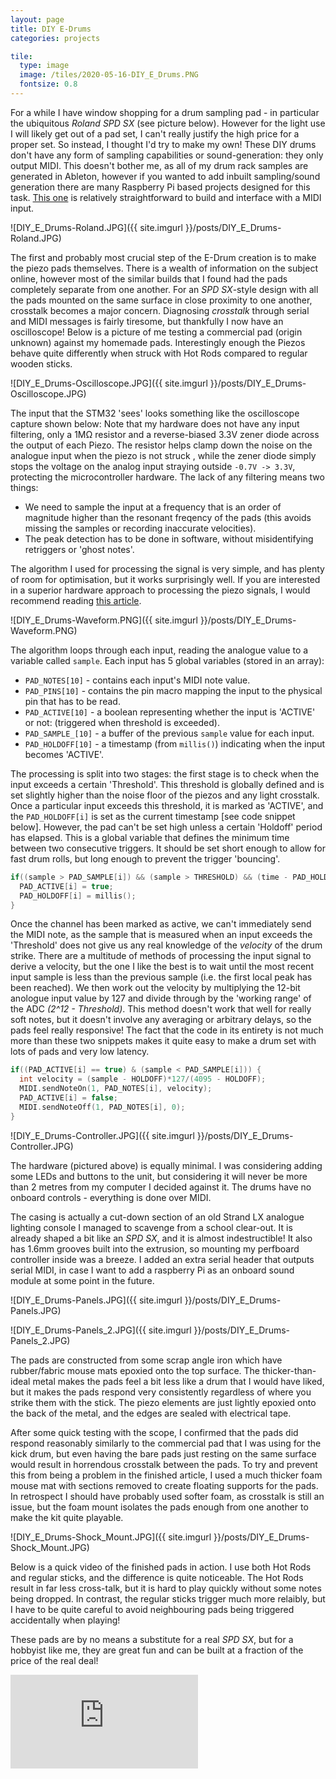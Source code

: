 ```yaml
---
layout: page
title: DIY E-Drums
categories: projects

tile:
  type: image
  image: /tiles/2020-05-16-DIY_E_Drums.PNG
  fontsize: 0.8
---
```


For a while I have window shopping for a drum sampling pad - in particular the ubiquitous *Roland SPD SX* (see picture below). However for the light use I will likely get out of a pad set, I can't really justify the high price for a proper set. So instead, I thought I'd try to make my own!
These DIY drums don't have any form of sampling capabilities or sound-generation: they only output MIDI. This doesn't bother me, as all of my drum rack samples are generated in Ableton, however if you wanted to add inbuilt sampling/sound generation there are many Raspberry Pi based projects designed for this task. [This one](https://github.com/auscarpenter/pythonsamplesequencer) is relatively straightforward to build and interface with a MIDI input.

![DIY_E_Drums-Roland.JPG]({{ site.imgurl }}/posts/DIY_E_Drums-Roland.JPG)

The first and probably most crucial step of the E-Drum creation is to make the piezo pads themselves. There is a wealth of information on the subject online, however most of the similar builds that I found had the pads completely separate from one another. For an *SPD SX*-style design with all the pads mounted on the same surface in close proximity to one another, crosstalk becomes a major concern. Diagnosing *crosstalk* through serial and MIDI messages is fairly tiresome, but thankfully I now have an oscilloscope! Below is a picture of me testing a commercial pad (origin unknown) against my homemade pads. Interestingly enough the Piezos behave quite differently when struck with Hot Rods compared to regular wooden sticks.

![DIY_E_Drums-Oscilloscope.JPG]({{ site.imgurl }}/posts/DIY_E_Drums-Oscilloscope.JPG)

The input that the STM32 'sees' looks something like the oscilloscope capture shown below: Note that my hardware does not have any input filtering, only a 1M&#8486; resistor and a reverse-biased 3.3V zener diode across the output of each Piezo. The resistor helps clamp down the noise on the analogue input when the piezo is not struck , while the zener diode simply stops the voltage on the analog input straying outside ```-0.7V -> 3.3V```, protecting the microcontroller hardware. The lack of any filtering means two things:

- We need to sample the input at a frequency that is an order of magnitude higher than the resonant freqency of the pads (this avoids missing the samples or recording inaccurate velocities).
- The peak detection has to be done in software, without misidentifying retriggers or 'ghost notes'.

The algorithm I used for processing the signal is very simple, and has plenty of room for optimisation, but it works surprisingly well. If you are interested in a superior hardware approach to processing the piezo signals, I would recommend reading [this article](http://drummaster.digitalcave.ca/drummaster/design.jsp).

![DIY_E_Drums-Waveform.PNG]({{ site.imgurl }}/posts/DIY_E_Drums-Waveform.PNG)

The algorithm loops through each input, reading the analogue value to a variable called ```sample```. Each input has 5 global variables (stored in an array):

- ```PAD_NOTES[10]``` - contains each input's MIDI note value.
- ```PAD_PINS[10]``` - contains the pin macro mapping the input to the physical pin that has to be read.
- ```PAD_ACTIVE[10]``` - a boolean representing whether the input is 'ACTIVE' or not: (triggered when threshold is exceeded).
- ```PAD_SAMPLE_[10]``` - a buffer of the previous ```sample``` value for each input.
- ```PAD_HOLDOFF[10]``` - a timestamp (from ```millis()```) indicating when the input becomes 'ACTIVE'.

The processing is split into two stages: the first stage is to check when the input exceeds a certain 'Threshold'. This threshold is globally defined and is set slightly higher than the noise floor of the piezos and any light crosstalk. Once a particular input exceeds this threshold, it is marked as 'ACTIVE', and the ```PAD_HOLDOFF[i]``` is set as the current timestamp [see code snippet below]. However, the pad can't be set high unless a certain 'Holdoff' period has elapsed. This is a global variable that defines the minimum time between two consecutive triggers. It should be set short enough to allow for fast drum rolls, but long enough to prevent the trigger 'bouncing'.

```c++
if((sample > PAD_SAMPLE[i]) && (sample > THRESHOLD) && (time - PAD_HOLDOFF[i] > HOLDOFF)) {
  PAD_ACTIVE[i] = true;
  PAD_HOLDOFF[i] = millis();
}
```

Once the channel has been marked as active, we can't immediately send the MIDI note, as the sample that is measured when an input exceeds the 'Threshold' does not give us any real knowledge of the *velocity* of the drum strike. There are a multitude of methods of processing the input signal to derive a velocity, but the one I like the best is to wait until the most recent input sample is less than the previous sample (i.e. the first local peak has been reached). We then work out the velocity by multiplying the 12-bit anologue input value by 127 and divide through by the 'working range' of the ADC *(2^12 - Threshold)*. This method doesn't work that well for really soft notes, but it doesn't involve any averaging or arbitrary delays, so the pads feel really responsive! The fact that the code in its entirety is not much more than these two snippets makes it quite easy to make a drum set with lots of pads and very low latency.

```c++
if((PAD_ACTIVE[i] == true) & (sample < PAD_SAMPLE[i])) {
  int velocity = (sample - HOLDOFF)*127/(4095 - HOLDOFF);
  MIDI.sendNoteOn(1, PAD_NOTES[i], velocity);
  PAD_ACTIVE[i] = false;
  MIDI.sendNoteOff(1, PAD_NOTES[i], 0);
}
```

![DIY_E_Drums-Controller.JPG]({{ site.imgurl }}/posts/DIY_E_Drums-Controller.JPG)

The hardware (pictured above) is equally minimal. I was considering adding some LEDs and buttons to the unit, but considering it will never be more than 2 metres from my computer I decided against it. The drums have no onboard controls - everything is done over MIDI.

The casing is actually a cut-down section of an old Strand LX analogue lighting console I managed to scavenge from a school clear-out. It is already shaped a bit like an *SPD SX*, and it is almost indestructible! It also has 1.6mm grooves built into the extrusion, so mounting my perfboard controller inside was a breeze. I added an extra serial header that outputs serial MIDI, in case I want to add a raspberry Pi as an onboard sound module at some point in the future.

![DIY_E_Drums-Panels.JPG]({{ site.imgurl }}/posts/DIY_E_Drums-Panels.JPG)

![DIY_E_Drums-Panels_2.JPG]({{ site.imgurl }}/posts/DIY_E_Drums-Panels_2.JPG)

The pads are constructed from some scrap angle iron which have rubber/fabric mouse mats epoxied onto the top surface. The thicker-than-ideal metal makes the pads feel a bit less like a drum that I would have liked, but it makes the pads respond very consistently regardless of where you strike them with the stick. The piezo elements are just lightly epoxied onto the back of the metal, and the edges are sealed with electrical tape.

After some quick testing with the scope, I confirmed that the pads did respond reasonably similarly to the commercial pad that I was using for the kick drum, but even having the bare pads just resting on the same surface would result in horrendous crosstalk between the pads. To try and prevent this from being a problem in the finished article, I used a much thicker foam mouse mat with sections removed to create floating supports for the pads. In retrospect I should have probably used softer foam, as crosstalk is still an issue, but the foam mount isolates the pads enough from one another to make the kit quite playable.

![DIY_E_Drums-Shock_Mount.JPG]({{ site.imgurl }}/posts/DIY_E_Drums-Shock_Mount.JPG)

Below is a quick video of the finished pads in action. I use both Hot Rods and regular sticks, and the difference is quite noticeable. The Hot Rods result in far less cross-talk, but it is hard to play quickly without some notes being dropped. In contrast, the regular sticks trigger much more relaibly, but I have to be quite careful to avoid neighbouring pads being triggered accidentally when playing!

These pads are by no means a substitute for a real *SPD SX*, but for a hobbyist like me, they are great fun and can be built at a fraction of the price of the real deal!

<div class="aspect-ratio">
  <iframe type="text/html" src="https://www.youtube.com/embed/Yf2NzRww4Mk?modestbranding=1" frameborder="0"></iframe>
</div>
